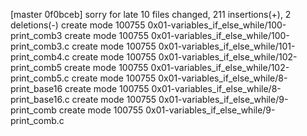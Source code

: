 [master 0f0bceb] sorry for late
 10 files changed, 211 insertions(+), 2 deletions(-)
 create mode 100755 0x01-variables_if_else_while/100-print_comb3
 create mode 100755 0x01-variables_if_else_while/100-print_comb3.c
 create mode 100755 0x01-variables_if_else_while/101-print_comb4.c
 create mode 100755 0x01-variables_if_else_while/102-print_comb5
 create mode 100755 0x01-variables_if_else_while/102-print_comb5.c
 create mode 100755 0x01-variables_if_else_while/8-print_base16
 create mode 100755 0x01-variables_if_else_while/8-print_base16.c
 create mode 100755 0x01-variables_if_else_while/9-print_comb
 create mode 100755 0x01-variables_if_else_while/9-print_comb.c
